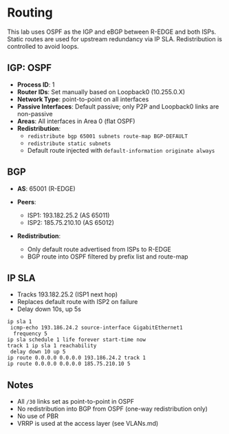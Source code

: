 # Routing

This lab uses OSPF as the IGP and eBGP between R-EDGE and both ISPs. Static routes are used for upstream redundancy via IP SLA. Redistribution is controlled to avoid loops.

## IGP: OSPF

* **Process ID**: 1
* **Router IDs**: Set manually based on Loopback0 (10.255.0.X)
* **Network Type**: point-to-point on all interfaces
* **Passive Interfaces**: Default passive; only P2P and Loopback0 links are non-passive
* **Areas**: All interfaces in Area 0 (flat OSPF)
* **Redistribution**:
  * `redistribute bgp 65001 subnets route-map BGP-DEFAULT`
  * `redistribute static subnets`
  * Default route injected with `default-information originate always`

## BGP

* **AS**: 65001 (R-EDGE)
* **Peers**:
  * ISP1: 193.182.25.2 (AS 65011)
  * ISP2: 185.75.210.10 (AS 65012)

* **Redistribution**:
  * Only default route advertised from ISPs to R-EDGE
  * BGP route into OSPF filtered by prefix list and route-map

## IP SLA

* Tracks 193.182.25.2 (ISP1 next hop)
* Replaces default route with ISP2 on failure
* Delay down 10s, up 5s

```
ip sla 1
 icmp-echo 193.186.24.2 source-interface GigabitEthernet1
  frequency 5
ip sla schedule 1 life forever start-time now
track 1 ip sla 1 reachability
 delay down 10 up 5
ip route 0.0.0.0 0.0.0.0 193.186.24.2 track 1
ip route 0.0.0.0 0.0.0.0 185.75.210.10 5
```

## Notes

* All `/30` links set as point-to-point in OSPF
* No redistribution into BGP from OSPF (one-way redistribution only)
* No use of PBR
* VRRP is used at the access layer (see VLANs.md)
